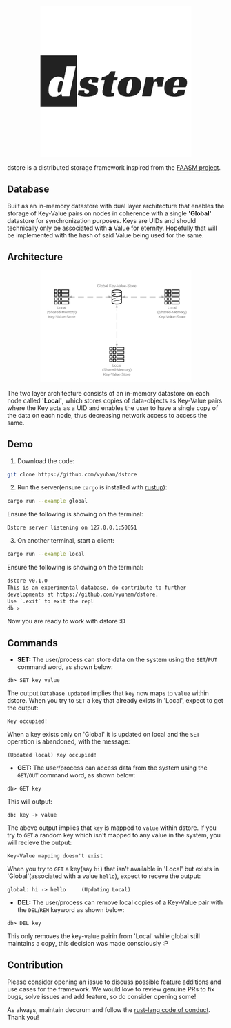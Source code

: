 <p align="center"><img src="docs/dstore.png" width="350px"/></p>

dstore is a distributed storage framework inspired from the [FAASM project](https://github.com/faasm).

## Database
Built as an in-memory datastore with dual layer architecture that enables the storage of Key-Value pairs on nodes in coherence with a single **'Global'** datastore for synchronization purposes. Keys are UIDs and should technically only be associated with **a** Value for eternity. Hopefully that will be implemented with the hash of said Value being used for the same.

## Architecture
<p align="center"><img src="docs/system.png" width="350px"/></p>

The two layer architecture consists of an in-memory datastore on each node called **'Local'**, which stores copies of data-objects as Key-Value pairs where the Key acts as a UID and enables the user to have a single copy of the data on each node, thus decreasing network access to access the same.

## Demo
1. Download the code:
```bash
git clone https://github.com/vyuham/dstore
```
2. Run the server(ensure `cargo` is installed with [rustup](https://rustup.rs)):
```bash
cargo run --example global
```
Ensure the following is showing on the terminal:
```
Dstore server listening on 127.0.0.1:50051
```
3. On another terminal, start a client:
```bash
cargo run --example local
```
Ensure the following is showing on the terminal:
```
dstore v0.1.0
This is an experimental database, do contribute to further developments at https://github.com/vyuham/dstore. 
Use `.exit` to exit the repl
db > 
```
Now you are ready to work with dstore :D

## Commands
- **SET:** The user/process can store data on the system using the `SET`/`PUT` command word, as shown below:
```
db> SET key value
```
The output `Database updated` implies that `key` now maps to `value` within dstore. When you try to `SET` a key that already exists in 'Local', expect to get the output:
```
Key occupied!
```
When a key exists only on 'Global' it is updated on local and the `SET` operation is abandoned, with the message:
```
(Updated local) Key occupied!
```
- **GET:** The user/process can access data from the system using the `GET`/`OUT` command word, as shown below:
```
db> GET key
```
This will output:
```
db: key -> value
```
The above output implies that `key` is mapped to `value` within dstore. If you try to `GET` a random key which isn't mapped to any value in the system, you will recieve the output:
```
Key-Value mapping doesn't exist
```
When you try to `GET` a key(say `hi`) that isn't available in 'Local' but exists in 'Global'(associated with a value `hello`), expect to receve the output:
```
global: hi -> hello     (Updating Local)
```
- **DEL:** The user/process can remove local copies of a Key-Value pair with the `DEL`/`REM` keyword as shown below:
```
db> DEL key
```
This only removes the key-value pairin from 'Local' while global still maintains a copy, this decision was made consciously :P

## Contribution
Please consider opening an issue to discuss possible feature additions and use cases for the framework. We would love to review genuine PRs to fix bugs, solve issues and add feature, so do consider opening some!

As always, maintain decorum and follow the [rust-lang code of conduct](https://www.rust-lang.org/policies/code-of-conduct). Thank you!